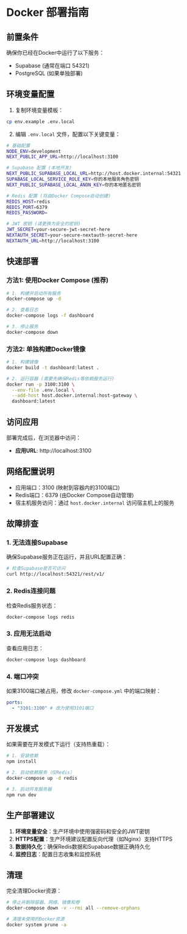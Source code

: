 # Docker 部署指南

## 前置条件

确保你已经在Docker中运行了以下服务：

- Supabase (通常在端口 54321)
- PostgreSQL (如果单独部署)

## 环境变量配置

1. 复制环境变量模板：

```bash
cp env.example .env.local
```

2. 编辑 `.env.local` 文件，配置以下关键变量：

```bash
# 基础配置
NODE_ENV=development
NEXT_PUBLIC_APP_URL=http://localhost:3100

# Supabase 配置 (本地开发)
NEXT_PUBLIC_SUPABASE_LOCAL_URL=http://host.docker.internal:54321
SUPABASE_LOCAL_SERVICE_ROLE_KEY=你的本地服务角色密钥
NEXT_PUBLIC_SUPABASE_LOCAL_ANON_KEY=你的本地匿名密钥

# Redis 配置 (将由Docker Compose自动创建)
REDIS_HOST=redis
REDIS_PORT=6379
REDIS_PASSWORD=

# JWT 密钥 (请更换为安全的密钥)
JWT_SECRET=your-secure-jwt-secret-here
NEXTAUTH_SECRET=your-secure-nextauth-secret-here
NEXTAUTH_URL=http://localhost:3100
```

## 快速部署

### 方法1: 使用Docker Compose (推荐)

```bash
# 1. 构建并启动所有服务
docker-compose up -d

# 2. 查看日志
docker-compose logs -f dashboard

# 3. 停止服务
docker-compose down
```

### 方法2: 单独构建Docker镜像

```bash
# 1. 构建镜像
docker build -t dashboard:latest .

# 2. 运行容器 (需要先确保Redis等依赖服务运行)
docker run -p 3100:3100 \
  --env-file .env.local \
  --add-host host.docker.internal:host-gateway \
  dashboard:latest
```

## 访问应用

部署完成后，在浏览器中访问：

- **应用URL**: http://localhost:3100

## 网络配置说明

- 应用端口：3100 (映射到容器内的3100端口)
- Redis端口：6379 (由Docker Compose自动管理)
- 宿主机服务访问：通过 `host.docker.internal` 访问宿主机上的服务

## 故障排查

### 1. 无法连接Supabase

确保Supabase服务正在运行，并且URL配置正确：

```bash
# 检查Supabase是否可访问
curl http://localhost:54321/rest/v1/
```

### 2. Redis连接问题

检查Redis服务状态：

```bash
docker-compose logs redis
```

### 3. 应用无法启动

查看应用日志：

```bash
docker-compose logs dashboard
```

### 4. 端口冲突

如果3100端口被占用，修改 `docker-compose.yml` 中的端口映射：

```yaml
ports:
  - "3101:3100" # 改为使用3101端口
```

## 开发模式

如果需要在开发模式下运行（支持热重载）：

```bash
# 1. 安装依赖
npm install

# 2. 启动依赖服务（仅Redis）
docker-compose up -d redis

# 3. 启动开发服务器
npm run dev
```

## 生产部署建议

1. **环境变量安全**：生产环境中使用强密码和安全的JWT密钥
2. **HTTPS配置**：生产环境建议配置反向代理（如Nginx）支持HTTPS
3. **数据持久化**：确保Redis数据和Supabase数据正确持久化
4. **监控日志**：配置日志收集和监控系统

## 清理

完全清理Docker资源：

```bash
# 停止并删除容器、网络、镜像和卷
docker-compose down -v --rmi all --remove-orphans

# 清理未使用的Docker资源
docker system prune -a
```
